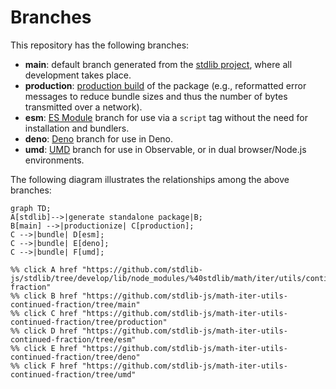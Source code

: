 <!--

@license Apache-2.0

Copyright (c) 2022 The Stdlib Authors.

Licensed under the Apache License, Version 2.0 (the "License");
you may not use this file except in compliance with the License.
You may obtain a copy of the License at

    http://www.apache.org/licenses/LICENSE-2.0

Unless required by applicable law or agreed to in writing, software
distributed under the License is distributed on an "AS IS" BASIS,
WITHOUT WARRANTIES OR CONDITIONS OF ANY KIND, either express or implied.
See the License for the specific language governing permissions and
limitations under the License.

-->

# Branches

This repository has the following branches:

-   **main**: default branch generated from the [stdlib project][stdlib-url], where all development takes place.
-   **production**: [production build][production-url] of the package (e.g., reformatted error messages to reduce bundle sizes and thus the number of bytes transmitted over a network).
-   **esm**: [ES Module][esm-url] branch for use via a `script` tag without the need for installation and bundlers.
-   **deno**: [Deno][deno-url] branch for use in Deno.
-   **umd**: [UMD][umd-url] branch for use in Observable, or in dual browser/Node.js environments.

The following diagram illustrates the relationships among the above branches:

```mermaid
graph TD;
A[stdlib]-->|generate standalone package|B;
B[main] -->|productionize| C[production];
C -->|bundle| D[esm];
C -->|bundle| E[deno];
C -->|bundle| F[umd];

%% click A href "https://github.com/stdlib-js/stdlib/tree/develop/lib/node_modules/%40stdlib/math/iter/utils/continued-fraction"
%% click B href "https://github.com/stdlib-js/math-iter-utils-continued-fraction/tree/main"
%% click C href "https://github.com/stdlib-js/math-iter-utils-continued-fraction/tree/production"
%% click D href "https://github.com/stdlib-js/math-iter-utils-continued-fraction/tree/esm"
%% click E href "https://github.com/stdlib-js/math-iter-utils-continued-fraction/tree/deno"
%% click F href "https://github.com/stdlib-js/math-iter-utils-continued-fraction/tree/umd"
```

[stdlib-url]: https://github.com/stdlib-js/stdlib/tree/develop/lib/node_modules/%40stdlib/math/iter/utils/continued-fraction
[production-url]: https://github.com/stdlib-js/math-iter-utils-continued-fraction/tree/production
[deno-url]: https://github.com/stdlib-js/math-iter-utils-continued-fraction/tree/deno
[umd-url]: https://github.com/stdlib-js/math-iter-utils-continued-fraction/tree/umd
[esm-url]: https://github.com/stdlib-js/math-iter-utils-continued-fraction/tree/esm